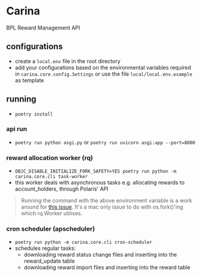 # Carina

BPL Reward Management API

## configurations

- create a `local.env` file in the root directory
- add your configurations based on the environmental variables required in `carina.core.config.Settings` or use the file `local/local.env.example` as template

## running

- `poetry install`

### api run

- `poetry run python asgi.py` or `poetry run uvicorn asgi:app --port=8000`

### reward allocation worker (rq)

- `OBJC_DISABLE_INITIALIZE_FORK_SAFETY=YES poetry run python -m carina.core.cli task-worker`
- this worker deals with asynchronous tasks e.g. allocating rewards to account_holders, through Polaris' API

> Running the command with the above environment variable is a work around for [this issue](https://github.com/rq/rq/issues/1418). It's a mac only issue to do with os.fork()'ing which rq.Worker utilises.

### cron scheduler (apscheduler)

- `poetry run python -m carina.core.cli cron-scheduler`
- schedules regular tasks:
  - downloading reward status change files and inserting into the reward_update table
  - downloading reward import files and inserting into the reward table
